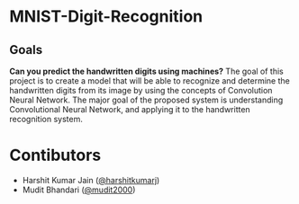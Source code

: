 # MNIST-Digit-Recognition
## Goals
**Can you predict the handwritten digits using machines?**
The goal of this project is to create a model that will be able to recognize and determine the handwritten digits from its image by using the concepts of Convolution Neural Network. The major goal of the proposed system is understanding Convolutional Neural Network, and applying it to the handwritten recognition system.

# Contibutors
* Harshit Kumar Jain ([@harshitkumarj](https://github.com/harshitkumarj))
* Mudit Bhandari ([@mudit2000](https://github.com/mudit2000))
<br>
